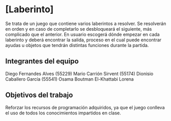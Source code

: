 # [Laberinto]

Se trata de un juego que contiene varios laberintos a resolver. Se resolverán en orden y en caso de completarlo se desbloqueará el siguiente, más complicado que el anterior. En usuario escogerá dónde empezar en cada laberinto y deberá encontrar la salida, proceso en el cual puede encontrar ayudas u objetos que tendrán distintas funciones durante la partida.

## Integrantes del equipo

Diego Fernandes Alves (55229)
Mario Carrión Sirvent (55174)
Dionisio Caballero García (55541)
Osama Boutman El-Khattabi 
Lorena 





## Objetivos del trabajo

Reforzar los recursos de programación adquiridos, ya que el juego conlleva el uso de todos los conocimientos impartidos en clase.
